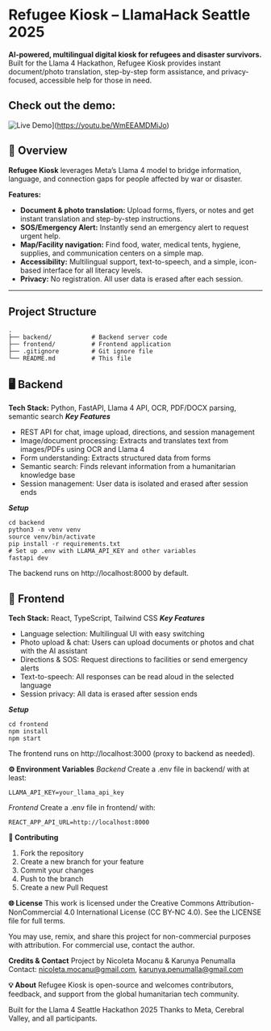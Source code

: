 # Refugee Kiosk – LlamaHack Seattle 2025

**AI-powered, multilingual digital kiosk for refugees and disaster survivors.**  
Built for the Llama 4 Hackathon, Refugee Kiosk provides instant document/photo translation, step-by-step form assistance, and privacy-focused, accessible help for those in need.

## Check out the demo:
![Live Demo](https://img.youtube.com/vi/WmEEAMDMiJo/hqdefault.jpg)](https://youtu.be/WmEEAMDMiJo)

## 🚀 Overview

**Refugee Kiosk** leverages Meta’s Llama 4 model to bridge information, language, and connection gaps for people affected by war or disaster.

**Features:**
- **Document & photo translation:** Upload forms, flyers, or notes and get instant translation and step-by-step instructions.
- **SOS/Emergency Alert:** Instantly send an emergency alert to request urgent help.
- **Map/Facility navigation:** Find food, water, medical tents, hygiene, supplies, and communication centers on a simple map.
- **Accessibility:** Multilingual support, text-to-speech, and a simple, icon-based interface for all literacy levels.
- **Privacy:** No registration. All user data is erased after each session.

---

## Project Structure

```
.
├── backend/           # Backend server code
├── frontend/          # Frontend application
├── .gitignore         # Git ignore file
└── README.md          # This file
```

## 🖥️ Backend

**Tech Stack:** Python, FastAPI, Llama 4 API, OCR, PDF/DOCX parsing, semantic search
***Key Features***
- REST API for chat, image upload, directions, and session management
- Image/document processing: Extracts and translates text from images/PDFs using OCR and Llama 4
- Form understanding: Extracts structured data from forms
- Semantic search: Finds relevant information from a humanitarian knowledge base
- Session management: User data is isolated and erased after session ends 

***Setup***
```
cd backend
python3 -m venv venv
source venv/bin/activate
pip install -r requirements.txt
# Set up .env with LLAMA_API_KEY and other variables
fastapi dev
```
The backend runs on http://localhost:8000 by default.

## 📱 Frontend

**Tech Stack:** React, TypeScript, Tailwind CSS
***Key Features***
- Language selection: Multilingual UI with easy switching
- Photo upload & chat: Users can upload documents or photos and chat with the AI assistant
- Directions & SOS: Request directions to facilities or send emergency alerts
- Text-to-speech: All responses can be read aloud in the selected language
- Session privacy: All data is erased after session ends

***Setup***
```
cd frontend
npm install
npm start
```
The frontend runs on http://localhost:3000 (proxy to backend as needed).

**⚙️ Environment Variables**
*Backend*
Create a 
.env
 file in 
backend/
 with at least:
```
LLAMA_API_KEY=your_llama_api_key
```
*Frontend*
Create a 
.env
 file in 
frontend/
 with:
```
REACT_APP_API_URL=http://localhost:8000
```

**🤝 Contributing**
1. Fork the repository
2. Create a new branch for your feature
3. Commit your changes
4. Push to the branch
5. Create a new Pull Request

**🌐 License**
This work is licensed under the Creative Commons Attribution-NonCommercial 4.0 International License (CC BY-NC 4.0).
See the LICENSE file for full terms.

You may use, remix, and share this project for non-commercial purposes with attribution. For commercial use, contact the author.

**Credits & Contact**
Project by Nicoleta Mocanu & Karunya Penumalla
Contact: nicoleta.mocanu@gmail.com, karunya.penumalla@gmail.com

**💡 About**
Refugee Kiosk is open-source and welcomes contributors, feedback, and support from the global humanitarian tech community.

Built for the Llama 4 Seattle Hackathon 2025
Thanks to Meta, Cerebral Valley, and all participants.
